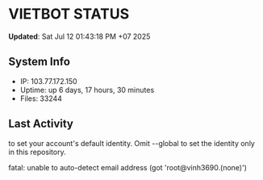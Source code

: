 # VIETBOT STATUS
**Updated**: Sat Jul 12 01:43:18 PM +07 2025

## System Info
- IP: 103.77.172.150
- Uptime: up 6 days, 17 hours, 30 minutes
- Files: 33244

## Last Activity

to set your account's default identity.
Omit --global to set the identity only in this repository.

fatal: unable to auto-detect email address (got 'root@vinh3690.(none)')

